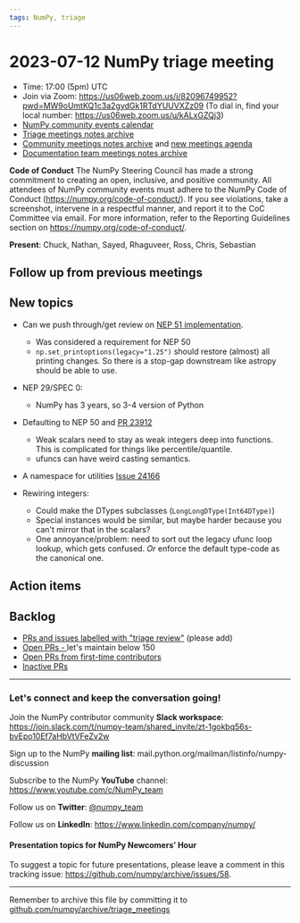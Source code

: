 ```yaml
---
tags: NumPy, triage
---
```


# 2023-07-12 NumPy triage meeting


- Time: 17:00 (5pm) UTC
- Join via Zoom: https://us06web.zoom.us/j/82096749952?pwd=MW9oUmtKQ1c3a2gydGk1RTdYUUVXZz09 (To dial in, find your local number: https://us06web.zoom.us/u/kALxGZQj3)
- [NumPy community events calendar](https://scientific-python.org/calendars)
- [Triage meetings notes archive](https://github.com/numpy/archive/tree/master/triage_meetings)
- [Community meetings notes archive](https://github.com/numpy/archive/tree/main/community_meetings) and [new meetings agenda](https://hackmd.io/76o-IxCjQX2mOXO_wwkcpg)
- [Documentation team meetings notes archive](https://github.com/numpy/archive/tree/main/docs_team_meetings)


**Code of Conduct**
The NumPy Steering Council has made a strong commitment to creating an open, inclusive, and positive community. 
All attendees of NumPy community events must adhere to the NumPy Code of Conduct (https://numpy.org/code-of-conduct/). 
If you see violations, take a screenshot, intervene in a respectful manner, and report it to the CoC Committee via email. For more information, refer to the Reporting Guidelines section on https://numpy.org/code-of-conduct/.

**Present**: Chuck, Nathan, Sayed, Rhaguveer, Ross, Chris, Sebastian



## Follow up from previous meetings


## New topics

- Can we push through/get review on [NEP 51 implementation](https://github.com/numpy/numpy/pull/22449).
  - Was considered a requirement for NEP 50
  - `np.set_printoptions(legacy="1.25")` should restore (almost) all printing changes.  So there is a stop-gap downstream like astropy should be able to use.

- NEP 29/SPEC 0:
  - NumPy has 3 years, so 3-4 version of Python

- Defaulting to NEP 50 and [PR 23912](https://github.com/numpy/numpy/pull/23912)
  - Weak scalars need to stay as weak integers deep into functions. This is complicated for things like percentile/quantile.
  - ufuncs can have weird casting semantics.

- A namespace for utilities [Issue 24166](https://github.com/numpy/numpy/issues/24166)

- Rewiring integers:
  - Could make the DTypes subclasses (`LongLongDType(Int64DType)`)
  - Special instances would be similar, but maybe harder because you can't mirror that in the scalars?
  - One annoyance/problem: need to sort out the legacy ufunc loop lookup, which gets confused.  _Or_ enforce the default type-code as the canonical one.



## Action items



## Backlog

* [PRs and issues labelled with "triage review"](https://github.com/numpy/numpy/labels/triage%20review) (please add)
* [Open PRs - ](https://github.com/numpy/numpy/pulls) let's maintain below 150
* [Open PRs from first-time contributors](https://github.com/orgs/numpy/projects/5) 
* [Inactive PRs](https://github.com/orgs/numpy/projects/6)

---

### Let's connect and keep the conversation going!
Join the NumPy contributor community **Slack workspace**: https://join.slack.com/t/numpy-team/shared_invite/zt-1gokbq56s-bvEpo10Ef7aHbVtVFeZv2w

Sign up to the NumPy **mailing list**: mail.python.org/mailman/listinfo/numpy-discussion

Subscribe to the NumPy **YouTube** channel: https://www.youtube.com/c/NumPy_team


Follow us on **Twitter**: [@numpy_team](https://twitter.com/numpy_team)

Follow us on **LinkedIn**: https://www.linkedin.com/company/numpy/

#### Presentation topics for NumPy Newcomers’ Hour 
To suggest a topic for future presentations, please leave a comment in this tracking issue: https://github.com/numpy/archive/issues/58.

---

Remember to archive this file by committing it to [github.com/numpy/archive/triage_meetings](https://github.com/numpy/archive/tree/main/triage_meetings)